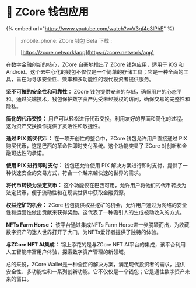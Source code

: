 # 📱 ZCore 钱包应用

{% embed url="https://www.youtube.com/watch?v=V3gf4c3lPhE" %}

> :mobile\_phone: ZCore 钱包 Beta 下载 :&#x20;
>
> [https://zcore.network/app](https://zcore.network/app)

在数字金融创新的核心，ZCore 自豪地推出了 ZCore 钱包应用，适用于 iOS 和 Android。这个去中心化的钱包不仅仅是一个简单的存储工具；它是一种全面的工具，旨在为寻求安全性、效率和多功能性的现代投资者提供服务。

**坚不可摧的安全性和可靠性：** ZCore 钱包提供安全的存储，确保用户的心态平和。通过尖端技术，钱包保护数字资产免受未经授权的访问，确保交易的完整性和隐私。

**简化的代币交换：** 用户可以轻松进行代币交换，利用友好的界面和简化的过程。这为资产交换操作提供了灵活性和敏捷性。

**通过 PIX 购买代币：** 在一项开创性的整合中，ZCore 钱包允许用户直接通过 PIX 购买代币，这是巴西的革命性即时支付系统。这个功能突显了 ZCore 对创新和金融可达性的承诺。

**使用 PIX 进行即时支付：** 钱包还允许使用 PIX 解决方案进行即时支付，提供了一种快速安全的交易方式，符合一个越来越快速的世界的需求。

**将代币转换为法定货币：** 这个功能仅在巴西可用，允许用户将他们的代币转换为法定货币，便于流动性和在现实世界中获取金融资源。

**权益挖矿的机会：** ZCore 钱包提供权益挖矿的机会，允许用户通过为网络的安全性和运营性做出贡献来获得奖励。这代表了一种吸引人的生成被动收入的方式。

**NFTs Farm Horse：** 该平台通过集成NFTs Farm Horse进一步脱颖而出，为收藏数字资产的迷人世界打开了大门，为NFTs爱好者提供了独特的体验。

**与ZCore NFT AI集成：** 锦上添花的是与ZCore NFT AI平台的集成，该平台利用人工智能丰富用户体验，探索数字资产管理的新领域。

总的来说，ZCore Wallet是一种全面的解决方案，满足现代投资者的需求，提供安全性、多功能性和一系列创新功能。它不仅仅是一个钱包；它是通往数字资产未来的窗口。
